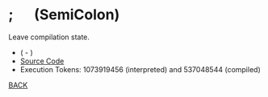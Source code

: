 # ; &emsp; (SemiColon)
Leave compilation state.
* ( - )
* [Source Code](../words/core/SemiColon.cs)
* Execution Tokens: 1073919456 (interpreted) and 537048544 (compiled)


[BACK](builtins.md#SemiColon)
